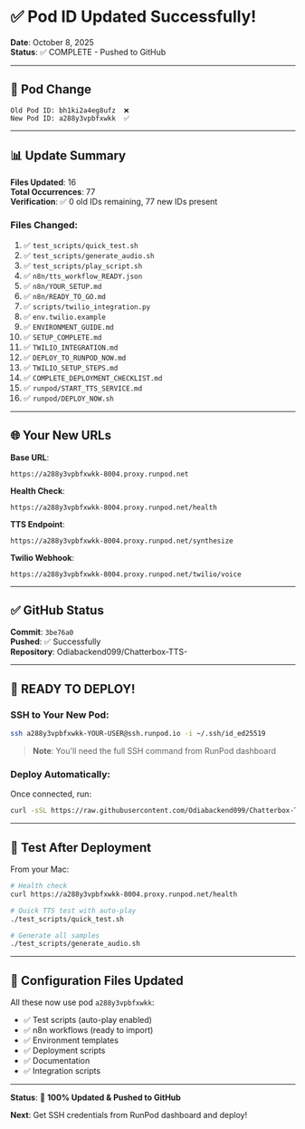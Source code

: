# ✅ Pod ID Updated Successfully!

**Date**: October 8, 2025  
**Status**: ✅ COMPLETE - Pushed to GitHub

---

## 🔄 Pod Change

```
Old Pod ID: bh1ki2a4eg8ufz  ❌
New Pod ID: a288y3vpbfxwkk  ✅
```

---

## 📊 Update Summary

**Files Updated**: 16  
**Total Occurrences**: 77  
**Verification**: ✅ 0 old IDs remaining, 77 new IDs present

### Files Changed:

1. ✅ `test_scripts/quick_test.sh`
2. ✅ `test_scripts/generate_audio.sh`
3. ✅ `test_scripts/play_script.sh`
4. ✅ `n8n/tts_workflow_READY.json`
5. ✅ `n8n/YOUR_SETUP.md`
6. ✅ `n8n/READY_TO_GO.md`
7. ✅ `scripts/twilio_integration.py`
8. ✅ `env.twilio.example`
9. ✅ `ENVIRONMENT_GUIDE.md`
10. ✅ `SETUP_COMPLETE.md`
11. ✅ `TWILIO_INTEGRATION.md`
12. ✅ `DEPLOY_TO_RUNPOD_NOW.md`
13. ✅ `TWILIO_SETUP_STEPS.md`
14. ✅ `COMPLETE_DEPLOYMENT_CHECKLIST.md`
15. ✅ `runpod/START_TTS_SERVICE.md`
16. ✅ `runpod/DEPLOY_NOW.sh`

---

## 🌐 Your New URLs

**Base URL**:
```
https://a288y3vpbfxwkk-8004.proxy.runpod.net
```

**Health Check**:
```
https://a288y3vpbfxwkk-8004.proxy.runpod.net/health
```

**TTS Endpoint**:
```
https://a288y3vpbfxwkk-8004.proxy.runpod.net/synthesize
```

**Twilio Webhook**:
```
https://a288y3vpbfxwkk-8004.proxy.runpod.net/twilio/voice
```

---

## ✅ GitHub Status

**Commit**: `3be76a0`  
**Pushed**: ✅ Successfully  
**Repository**: Odiabackend099/Chatterbox-TTS-

---

## 🚀 READY TO DEPLOY!

### SSH to Your New Pod:

```bash
ssh a288y3vpbfxwkk-YOUR-USER@ssh.runpod.io -i ~/.ssh/id_ed25519
```

> **Note**: You'll need the full SSH command from RunPod dashboard

### Deploy Automatically:

Once connected, run:

```bash
curl -sSL https://raw.githubusercontent.com/Odiabackend099/Chatterbox-TTS-/main/runpod/DEPLOY_NOW.sh | bash
```

---

## 🧪 Test After Deployment

From your Mac:

```bash
# Health check
curl https://a288y3vpbfxwkk-8004.proxy.runpod.net/health

# Quick TTS test with auto-play
./test_scripts/quick_test.sh

# Generate all samples
./test_scripts/generate_audio.sh
```

---

## 📝 Configuration Files Updated

All these now use pod `a288y3vpbfxwkk`:

- ✅ Test scripts (auto-play enabled)
- ✅ n8n workflows (ready to import)
- ✅ Environment templates
- ✅ Deployment scripts
- ✅ Documentation
- ✅ Integration scripts

---

**Status**: 🎉 **100% Updated & Pushed to GitHub**

**Next**: Get SSH credentials from RunPod dashboard and deploy!

